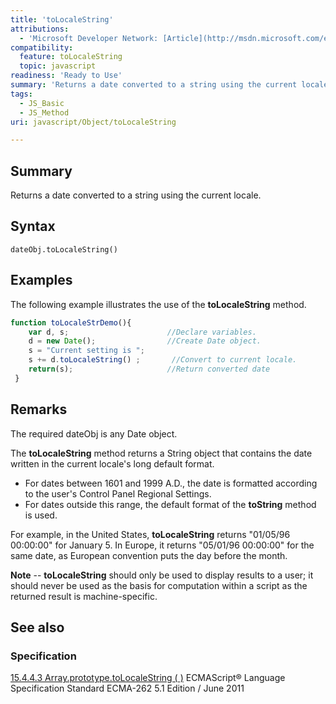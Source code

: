 ```yaml
---
title: 'toLocaleString'
attributions:
  - 'Microsoft Developer Network: [Article](http://msdn.microsoft.com/en-us/library/ie/wb66sb9s(v=vs.94).aspx)'
compatibility:
  feature: toLocaleString
  topic: javascript
readiness: 'Ready to Use'
summary: 'Returns a date converted to a string using the current locale.'
tags:
  - JS_Basic
  - JS_Method
uri: javascript/Object/toLocaleString

---
```

## Summary

Returns a date converted to a string using the current locale.

## Syntax

    dateObj.toLocaleString()

## Examples

The following example illustrates the use of the **toLocaleString** method.

``` js
function toLocaleStrDemo(){
    var d, s;                      //Declare variables.
    d = new Date();                //Create Date object.
    s = "Current setting is ";
    s += d.toLocaleString() ;       //Convert to current locale.
    return(s);                     //Return converted date
 }
```

## Remarks

The required dateObj is any Date object.

The **toLocaleString** method returns a String object that contains the date written in the current locale's long default format.

-   For dates between 1601 and 1999 A.D., the date is formatted according to the user's Control Panel Regional Settings.
-   For dates outside this range, the default format of the **toString** method is used.

For example, in the United States, **toLocaleString** returns "01/05/96 00:00:00" for January 5. In Europe, it returns "05/01/96 00:00:00" for the same date, as European convention puts the day before the month.

**Note** -- **toLocaleString** should only be used to display results to a user; it should never be used as the basis for computation within a script as the returned result is machine-specific.

## See also

### Specification

[15.4.4.3 Array.prototype.toLocaleString ( )](http://www.ecma-international.org/ecma-262/5.1/#sec-15.4.4.3) ECMAScript® Language Specification Standard ECMA-262 5.1 Edition / June 2011

